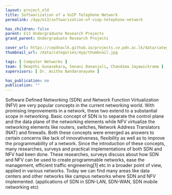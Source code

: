 ```yaml
---
layout: project_old
title: Softwarization of a VoIP Telephone Network
permalink: /4yp/e13/softwarization-of-viop-telephone-network

has_children: false
parent: E13 Undergraduate Research Projects
grand_parent: Undergraduate Research Projects

cover_url: https://cepdnaclk.github.io/projects.ce.pdn.ac.lk/data/categories/4yp/cover_page.jpg
thumbnail_url: /data/categories/4yp/thumbnail.jpg

tags: [	Computer Networks ]
team: [ Deepthi Gunasekara, Senani Dananjali, Chandima Jayawickrama ]
supervisors: [ Dr. Asitha Bandaranayake ]

has_publication: no
publication: ""
---
```


Software Defined Networking (SDN) and Network Function Virtualization (NFV) are very popular concepts in the current networking world. With promising improvements in a network, these two extend to a substantial scope in networking. Basic concept of SDN is to separate the control plane and the data plane of the networking elements while NFV virtualize the networking elements like routers, switches, Network Address Translators (NAT) and firewalls. Both these concepts were emerged as answers to certain concerns like lack of innovativeness, flexibility as well as to improve the programmability of a network. Since the introduction of these concepts, many researches, surveys and practical implementations of both SDN and NFV had been done. These researches, surveys discuss about how SDN and NFV can be used to create programmable networks, ease the management, efficient traffic engineering[1] etc in a broader point of view, applied in various networks. Today we can find many areas like data centers and other networks like campus networks where SDN and NFV implemented. (applications of SDN in SDN-LAN, SDN-WAN, SDN mobile networking etc)
